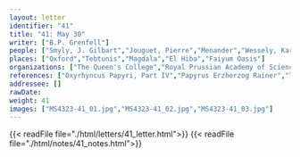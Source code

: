 ```yaml
---
layout: letter
identifier: "41"
title: "41: May 30"
writer: ["B.P. Grenfell"]
people: ["Smyly, J. Gilbart","Jouguet, Pierre","Menander","Wessely, Karl","Schubart, Wilhelm","Hunt, Arthur Surridge","Grenfell, Bernard Pyne"]
places: ["Oxford","Tebtunis","Magdala","El Hiba","Faiyum Oasis"]
organizations: ["The Queen's College","Royal Prussian Academy of Sciences"]
references: ["Oxyrhyncus Papyri, Part IV","Papyrus Erzherzog Rainer","The Tebtunis Papyri, Part 2","The Flinders Petrie Papyri, Part III","Didymos's Commentary on Demosthenes"]
addressee: []
rawDate: 
weight: 41
images: ["MS4323-41_01.jpg","MS4323-41_02.jpg","MS4323-41_03.jpg"]
---
```

{{< readFile file="./html/letters/41_letter.html">}}
{{< readFile file="./html/notes/41_notes.html">}}